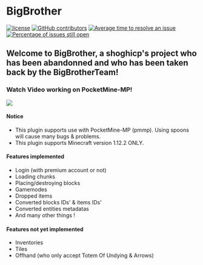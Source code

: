 BigBrother
=============
[![license](https://img.shields.io/github/license/BigBrotherTeam/BigBrother.svg)](https://github.com/BigBrotherTeam/BigBrother/blob/master/LICENSE)
[![GitHub contributors](https://img.shields.io/github/contributors/BigBrotherTeam/BigBrother.svg)](https://github.com/BigBrotherTeam/BigBrother/graphs/contributors)
[![Average time to resolve an issue](http://isitmaintained.com/badge/resolution/BigBrotherTeam/BigBrother.svg)](http://isitmaintained.com/project/BigBrotherTeam/BigBrother "Average time to resolve an issue")
[![Percentage of issues still open](http://isitmaintained.com/badge/open/BigBrotherTeam/BigBrother.svg)](http://isitmaintained.com/project/BigBrotherTeam/BigBrother "Percentage of issues still open")

Welcome to BigBrother, a shoghicp's project who has been abandonned and who has been taken back by the BigBrotherTeam!
-------------

### Watch Video working on PocketMine-MP!
[![](http://img.youtube.com/vi/4oaYIW8YuNg/0.jpg)](http://www.youtube.com/watch?v=4oaYIW8YuNg)

#### Notice
* This plugin supports use with PocketMine-MP (pmmp). Using spoons will cause many bugs & problems.
* This plugin supports Minecraft version 1.12.2 ONLY.

#### Features implemented
* Login (with premium account or not)
* Loading chunks
* Placing/destroying blocks
* Gamemodes
* Dropped items
* Converted blocks IDs' & items IDs'
* Converted entities metadatas
* And many other things !

#### Features not yet implemented
* Inventories
* Tiles
* Offhand (who only accept Totem Of Undying & Arrows)

